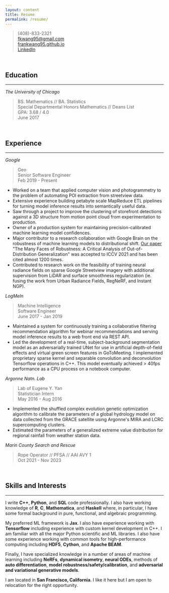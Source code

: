 ```yaml
---
layout: content
title: Resume
permalink: /resume/
---
```


> (408)-833-2321  
> [fkwang95@gmail.com](mailto:fkwang95@gmail.com)  
> [frankwang95.github.io](https://frankwang95.github.io/)  
> [LinkedIn](https://www.linkedin.com/in/frank-wang-00706089/)

<br>

## Education
_________________

*The University of Chicago*

> BS. Mathematics // BA. Statistics  
> Special Departmental Honors Mathematics // Deans List  
> GPA: 3.68 / 4.0  
> June 2017

<br>

## Experience
_________________

*Google*

> Geo  
> Senior Software Engineer  
> Feb 2019 - Present

* Worked on a team that applied computer vision and photogrammetry to the problem of automating POI extraction from streetview data.
* Extensive experience building petabyte scale MapReduce ETL pipelines for turning model inference results into semantically useful data.
* Saw through a project to improve the clustering of storefront detections against a 3D structure from motion point cloud from experimentation to production.
* Owner of a production system for maintaining precision-calibrated machine learning model confidences.
* Major contributor to a research collaboration with Google Brain on the robustness of machine learning models to distributional shift. [Our paper](https://arxiv.org/abs/2006.16241) "The Many Faces of Robustness: A Critical Analysis of Out-of-Distribution Generalization" was accepted to ICCV 2021 and has been cited almost 1200 times.
* Contributed to research work on the feasibility of training neural radiance fields on sparse Google Streetview imagery with additional supervision from LiDAR and surface smoothness regularization (ie. fusing the work from Urban Radiance Fields, RegNeRF, and Instant NGP).

*LogMeIn*

> Machine Intelligence  
> Software Engineer  
> June 2017 - Jan 2019

* Maintained a system for continuously training a collaborative filtering recommendation algorithm for webinar recommendations and serving model inference results to a web front end via REST API.
* Led the development of a real-time, subject-background segmentation model as an adversarially trained UNet for use in artificial depth-of-field effects and virtual green screen features in GoToMeeting. I implemented proprietary sparse kernel and separable convolution and deconvolution Tensorflow operations in C++. This model eventually achieved > 40fps performance as a CPU process on a notebook computer.

*Argonne Natn. Lab*

> Lab of Eugene Y. Yan  
> Statistician Intern  
> May 2016 - Aug 2016

* Implemented the shuffled complex evolution genetic optimization algorithm to calibrate the parameters of a global hydrology model on data collected from the GRACE satellite using Argonne's MIRA and LCRC supercomputing clusters.
* Estimated the parameters of a generalized extreme value distribution for regional rainfall from weather station data.

*Marin County Search and Rescue*

> Rope Operator // PFSA // AAI AVY 1  
> Oct 2021 - Nov 2023

<br>

## Skills and Interests
_________________

I write **C++**, **Python**, and **SQL** code professionally. I also have working knowledge of **R**, **C**, **Mathematica**, and **Haskell** where, in particular, I have some formal background in pure, functional, and algebraic programming.

My preferred ML framework is **Jax**. I also have experience working with **Tensorflow** including experience with custom kernel development in C++. I am familiar with all the major Python scientific and ML libraries. I also have some experience working with common tools for high-performance computing including **HDF5**, **Cython**, and **Apache BEAM**.

Finally, I have specialized knowledge in a number of areas of machine learning including **NeRFs**, **dynamical isometry**, **neural ODEs**, methods of **auto differentiation**, **model robustness/safety/calibration**, and **adversarial and variational generative models**.

I am located in **San Francisco, California**. I like it here but I am open to relocation for the right opportunity.
